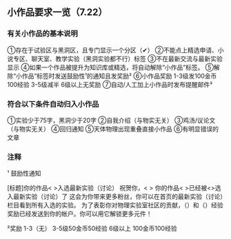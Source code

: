 ## 小作品要求一览（7.22）

### 有关小作品的基本说明

①存在于试验区与黑洞区，且专门显示一个分区（✔）
②不能点上精选申请、小说专区、聊天室、教学实验（黑洞实验都不行）标签
③不在最新交流与最新实验显示
④如果一个作品被提升为知识库或精选，将自动解除“小作品”标签。
⑤解除“小作品”标签时发送鼓励性¹的通知且发奖励²
⑥小作品奖励
  1-3级发100金币100经验
  3-5级减半
  6级以上无奖励
⑦自动/人工加上小作品时发布提醒邮件³


### 符合以下条件自动归入小作品
①实验少于75字，黑洞少于20字
②自我介绍（与物实无关）
③鸡汤/议论文（与物实无关）
④回归通知
⑤天体物理出现重叠直接小作品
⑥有明显错误的文章


### 注释
¹ 鼓励性通知

[标题]你的作品<   >入选最新实验（讨论）
祝贺你，<  >
你的作品<   >已经被<>选入最新实验（讨论）了
这会为你带来更多粉丝，你可以在首页的最新实验（讨论）栏目看到所有入选的实验。
为了表彰你对物理实验室社区的贡献，（）和（）经验奖励已经发送到你的帐户。你可以用它解锁更多元件！


²奖励
1-3（无）
3-5级50金币50经验
6级以上 100金币100经验

